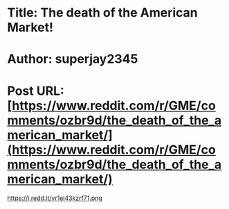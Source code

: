 # Title: The death of the American Market!
# Author: superjay2345
# Post URL: [https://www.reddit.com/r/GME/comments/ozbr9d/the_death_of_the_american_market/](https://www.reddit.com/r/GME/comments/ozbr9d/the_death_of_the_american_market/)


https://i.redd.it/vr1el43kzrf71.png